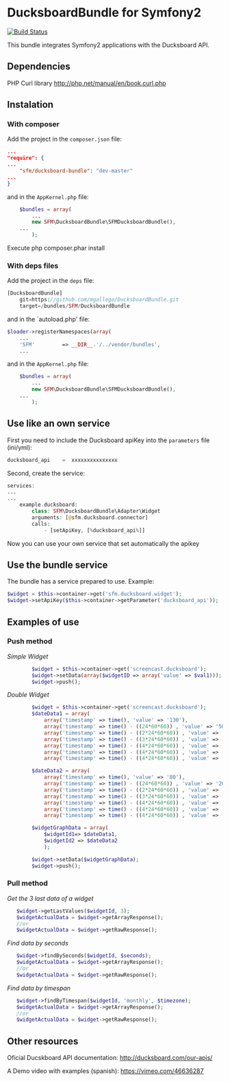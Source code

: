 # DucksboardBundle for Symfony2

[![Build Status](https://secure.travis-ci.org/mgallego/DucksboardBundle.png?branch=master)](http://travis-ci.org/mgallego/DucksboardBundle)

This bundle integrates Symfony2 applications with the Ducksboard API.

## Dependencies
PHP Curl library http://php.net/manual/en/book.curl.php

## Instalation

### With composer

Add the project in the `composer.json` file:
```json
...
"require": {
...
	"sfm/ducksboard-bundle": "dev-master"
...
}
```

and in the `AppKernel.php` file:
```php
	$bundles = array(
        ...
	    new SFM\DucksboardBundle\SFMDucksboardBundle(),
	...
        );
```

Execute 
	php composer.phar install


### With deps files

Add the project in the `deps` file:

```php
[DucksboardBundle]
    git=https://github.com/mgallego/DucksboardBundle.git
    target=/bundles/SFM/DucksboardBundle
```

and in the `autoload.php' file:

```php
$loader->registerNamespaces(array(
    ...
    'SFM'         => __DIR__.'/../vendor/bundles',
    ...
```

and in the `AppKernel.php` file:
```php
	$bundles = array(
        ...
	    new SFM\DucksboardBundle\SFMDucksboardBundle(),
	...
        );
```

## Use like an own service

First you need to include the Ducksboard apiKey into the `parameters` file (ini/yml):
```php
ducksboard_api    =  xxxxxxxxxxxxxxx
```

Second, create the service:

```php
services:
...
...
    example.ducksboard:
        class: SFM\DucksboardBundle\Adapter\Widget
        arguments: [@sfm.ducksboard.connector]	
        calls:
            - [setApiKey, [%ducksboard_api%]]

```

Now you can use your own service that set automatically the apikey

## Use the bundle service

The bundle has a service prepared to use. Example:

```php
$widget = $this->container->get('sfm.ducksboard.widget');
$widget->setApiKey($this->container->getParameter('ducksboard_api'));
```

## Examples of use

### Push method

*Simple Widget*
```php
        $widget = $this->container->get('screencast.ducksboard');
        $widget->setData(array($widgetID => array('value' => $val1)));
        $widget->push();
```

*Double Widget*
```php
        $widget = $this->container->get('screencast.ducksboard');
        $dateData1 = array(
            array('timestamp' => time(), 'value' => '130'),
            array('timestamp' => time() - ((24*60*60)) , 'value' => '50'),
            array('timestamp' => time() - ((2*24*60*60)) , 'value' => '70'),
            array('timestamp' => time() - ((3*24*60*60)) , 'value' => '20'),
            array('timestamp' => time() - ((4*24*60*60)) , 'value' => '50'),
            array('timestamp' => time() - ((4*24*60*60)) , 'value' => '80'),
            array('timestamp' => time() - ((4*24*60*60)) , 'value' => '100'));

        $dateData2 = array(
            array('timestamp' => time(), 'value' => '80'),
            array('timestamp' => time() - ((24*60*60)) , 'value' => '20'),
            array('timestamp' => time() - ((2*24*60*60)) , 'value' => '70'),
            array('timestamp' => time() - ((3*24*60*60)) , 'value' => '80'),
            array('timestamp' => time() - ((4*24*60*60)) , 'value' => '50'),
            array('timestamp' => time() - ((4*24*60*60)) , 'value' => '90'),
            array('timestamp' => time() - ((4*24*60*60)) , 'value' => '30'));

        $widgetGraphData = array(
            $widgetId1=> $dateData1,
            $widgetId2 => $dateData2
            );

        $widget->setData($widgetGraphData);
        $widget->push();
```

### Pull method

*Get the 3 last data of a widget*
```php
   $widget->getLastValues($widgetId, 3);
   $widgetActualData = $widget->getArrayResponse();		     
   //or
   $widgetActualData = $widget->getRawResponse();		     

```

*Find data by seconds*
```php
   $widget->findBySeconds($widgetId, $seconds);
   $widgetActualData = $widget->getArrayResponse();		     
   //or
   $widgetActualData = $widget->getRawResponse();		     
```

*Find data by timespan*
```php
   $widget->findByTimespan($widgetId, 'monthly', $timezone);
   $widgetActualData = $widget->getArrayResponse();		     
   //or
   $widgetActualData = $widget->getRawResponse();		     

```

## Other resources
Oficial Ducskboard API documentation: http://ducksboard.com/our-apis/

A Demo video with examples (spanish): https://vimeo.com/46636287

